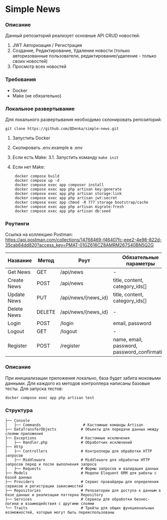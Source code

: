 # Simple News
### Описание
Данный репозиторий реализует основные API CRUD новостей:
1. JWT Авторизация / Регистрация
2. Создание, Редактирование, Удаление новости (только авторизованные пользователи, редактирование/удаление - только своих новостей)
3. Просмотр всех новостей

### Требования
- Docker
- Make (не обязательно)

### Локальное развертывание
Для локального развертывания необходимо склонировать репозиторий:

    git clone https://github.com/QDenka/simple-news.git
1. Запустить Docker
2. Скопировать .env.example в .env
3. Если есть Make:
   3.1. Запустить команду `make init`
4. Если нет Make:

        docker compose build
        docker compose up -d
        docker compose exec app composer install  
    	docker compose exec app php artisan key:generate  
    	docker compose exec app php artisan storage:link  
    	docker compose exec app php artisan jwt:secret  
    	docker compose exec app chmod -R 777 storage bootstrap/cache
    	docker compose exec app php artisan migrate:fresh
    	docker compose exec app php artisan db:seed

### Роутинги
Ссылка на коллекцию Postman: https://api.postman.com/collections/14768469-f46407fc-eee2-4e98-822d-35cab64dd820?access_key=PMAT-01GZ616CZ8AMRM267S40BN5Q2G

| Название    | Метод  | Роут          | Обязательные параметры      |
|-------------|--------|---------------|----------------|
| Get News    | GET    | /api/news     | -              |
| Create News | POST   | /api/news     | title, content, category_ids[]           |
| Update News | PUT    | /api/news/{news_id} | title, content, category_ids[]       |
| Delete News | DELETE | /api/news/{news_id} | -       |
| Login       | POST   | /login        | email, password              |
| Logout      | GET    | /logout       | -             |
| Register    | POST   | /register     | name, email, password, password_confirmation              |

### Описание
При инициализации приложения локально, база будет забита моковыми данными.
Для каждого из методов контроллера написаны базовые тесты.
Для запуска тестов:

    docker compose exec app php artisan test

### Структура
    ├── Console
    │   ├── Commands                   # Кастомные команды Artisan
    ├── DataTransferObjects           # Объекты для передачи данных между слоями приложения
    ├── Exceptions                    # Кастомные исключения
    │   ├── Handler.php               # Обработчик исключений
    ├── Http
    │   ├── Controllers               # Контроллеры для обработки HTTP запросов
    │   ├── Middleware                # Middleware для обработки HTTP запросов перед и после выполнения запроса
    │   ├── Requests                  # Формы запросов и валидация данных
    ├── Models                        # Модели Eloquent ORM для работы с базой данных
    ├── Providers                     # Сервис провайдеры для определения сервисов и регистрации зависимостей
    ├── Repositories                  # Репозитории для доступа к данным в базе данных и реализации паттерна Repository
    ├── Services                      # Сервисы для обработки бизнес-логики и взаимодействия с другими слоями
    └── Traits                        # Трейты для общих функциональных возможностей, которые могут быть переиспользованы

